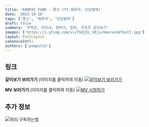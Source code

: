 ```yaml
---
title: 'KANPAI FUNK - 풍신 (ft.해루석, 단답벌레)'
date: '2023-10-28'
tags: ['풍신', '해루석', '단답벌레']
draft: false
summary: '우왁굳, 아이네, 징버거, 릴파, 주르르 같이보기'
images: ['https://i.ytimg.com/vi/FbdjEi_kEjs/maxresdefault.jpg']
layout: PostLayout
canonicalUrl:
authors: ['pompurin']
---
```


## 링크

**같이보기 보러가기** (이미지를 클릭하여 이동)
[![같이보기 보러가기](https://cdn.discordapp.com/attachments/1136601898116464710/1211650793904807976/logo.png?ex=65eef8bc&is=65dc83bc&hm=95dc0e08c1f43025dd60def429896697b3787a9f923593eb50b24e9fb6280361&)](https://cafe.naver.com/steamindiegame/13476597)

**MV 보러가기** (이미지를 클릭하여 이동)
[![MV 시청하기](https://i.ytimg.com/vi/FbdjEi_kEjs/maxresdefault.jpg)](https://www.youtube.com/watch?v=FbdjEi_kEjs)

## 추가 정보

![왁리 구독하는법](https://cdn.discordapp.com/attachments/1136601898116464710/1137049857136267374/--2cut.gif)
